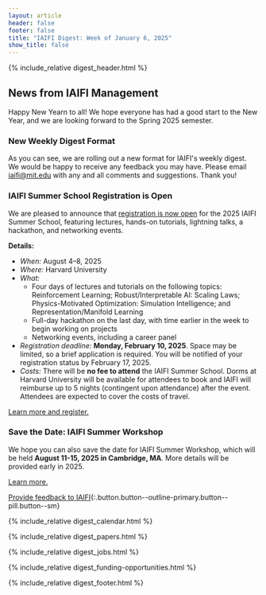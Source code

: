```yaml
---
layout: article
header: false
footer: false
title: "IAIFI Digest: Week of January 6, 2025"
show_title: false
--- 
```


{% include_relative digest_header.html %}

## News from IAIFI Management

Happy New Yearn to all! We hope everyone has had a good start to the New Year, and we are looking forward to the Spring 2025 semester.

### New Weekly Digest Format

As you can see, we are rolling out a new format for IAIFI's weekly digest. We would be happy to receive any feedback you may have. Please email [iaifi@mit.edu](mailto:iaifi@mit.edu) with any and all comments and suggestions. Thank you!
 
### IAIFI Summer School Registration is Open

We are pleased to announce that [registration is now open](https://app.smartsheet.com/b/form/e8dcb6c8564a45d5a61cb0ecafec2bd4) for the 2025 IAIFI Summer School, featuring lectures, hands-on tutorials, lightning talks, a hackathon, and networking events.

**Details:**
- *When:* August 4–8, 2025
- *Where:* Harvard University
- *What:*
    - Four days of lectures and tutorials on the following topics: Reinforcement Learning; Robust/Interpretable AI: Scaling Laws; Physics-Motivated Optimization: Simulation Intelligence; and Representation/Manifold Learning 
    - Full-day hackathon on the last day, with time earlier in the week to begin working on projects
    - Networking events, including a career panel
- *Registration deadline:* **Monday, February 10, 2025**. Space may be limited, so a brief application is required. You will be notified of your registration status by February 17, 2025.
- *Costs:* There will be **no fee to attend** the IAIFI Summer School. Dorms at Harvard University will be available for attendees to book and IAIFI will reimburse up to 5 nights (contingent upon attendance) after the event. Attendees are expected to cover the costs of travel.

[Learn more and register.](https://iaifi.org/phd-summer-school) 

### Save the Date: IAIFI Summer Workshop
We hope you can also save the date for IAIFI Summer Workshop, which will be held **August 11-15, 2025 in Cambridge, MA**. More details will be provided early in 2025.

[Learn more.](https://iaifi.org/summer-workshop)


[Provide feedback to IAIFI](https://forms.gle/hk2mrqjaLY8nCZrE6){:.button.button--outline-primary.button--pill.button--sm}

{% include_relative digest_calendar.html %}

{% include_relative digest_papers.html %}
 
{% include_relative digest_jobs.html %}

{% include_relative digest_funding-opportunities.html %}

{% include_relative digest_footer.html %}
